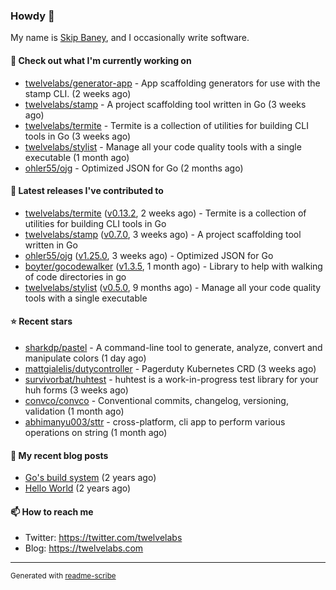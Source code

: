 ### Howdy 👋

My name is [Skip Baney](https://twelvelabs.com), and I occasionally write software.

#### 👷 Check out what I'm currently working on

- [twelvelabs/generator-app](https://github.com/twelvelabs/generator-app) - App scaffolding generators for use with the stamp CLI. (2 weeks ago)
- [twelvelabs/stamp](https://github.com/twelvelabs/stamp) - A project scaffolding tool written in Go (3 weeks ago)
- [twelvelabs/termite](https://github.com/twelvelabs/termite) - Termite is a collection of utilities for building CLI tools in Go (3 weeks ago)
- [twelvelabs/stylist](https://github.com/twelvelabs/stylist) - Manage all your code quality tools with a single executable (1 month ago)
- [ohler55/ojg](https://github.com/ohler55/ojg) - Optimized JSON for Go (2 months ago)

#### 🔭 Latest releases I've contributed to

- [twelvelabs/termite](https://github.com/twelvelabs/termite) ([v0.13.2](https://github.com/twelvelabs/termite/releases/tag/v0.13.2), 2 weeks ago) - Termite is a collection of utilities for building CLI tools in Go
- [twelvelabs/stamp](https://github.com/twelvelabs/stamp) ([v0.7.0](https://github.com/twelvelabs/stamp/releases/tag/v0.7.0), 3 weeks ago) - A project scaffolding tool written in Go
- [ohler55/ojg](https://github.com/ohler55/ojg) ([v1.25.0](https://github.com/ohler55/ojg/releases/tag/v1.25.0), 3 weeks ago) - Optimized JSON for Go
- [boyter/gocodewalker](https://github.com/boyter/gocodewalker) ([v1.3.5](https://github.com/boyter/gocodewalker/releases/tag/v1.3.5), 1 month ago) - Library to help with walking of code directories in go
- [twelvelabs/stylist](https://github.com/twelvelabs/stylist) ([v0.5.0](https://github.com/twelvelabs/stylist/releases/tag/v0.5.0), 9 months ago) - Manage all your code quality tools with a single executable

#### ⭐ Recent stars

- [sharkdp/pastel](https://github.com/sharkdp/pastel) - A command-line tool to generate, analyze, convert and manipulate colors (1 day ago)
- [mattgialelis/dutycontroller](https://github.com/mattgialelis/dutycontroller) - Pagerduty Kubernetes CRD (3 weeks ago)
- [survivorbat/huhtest](https://github.com/survivorbat/huhtest) - huhtest is a work-in-progress test library for your huh forms (3 weeks ago)
- [convco/convco](https://github.com/convco/convco) - Conventional commits, changelog, versioning, validation (1 month ago)
- [abhimanyu003/sttr](https://github.com/abhimanyu003/sttr) - cross-platform, cli app to perform various operations on string (1 month ago)

#### 📜 My recent blog posts

- [Go&#39;s build system](https://twelvelabs.com/2023/01/02/go-build-system/) (2 years ago)
- [Hello World](https://twelvelabs.com/2022/11/20/hello-world/) (2 years ago)

#### 📫 How to reach me

- Twitter: <https://twitter.com/twelvelabs>
- Blog: <https://twelvelabs.com>

---

<sup>Generated with [readme-scribe](https://github.com/muesli/readme-scribe)</sup>
